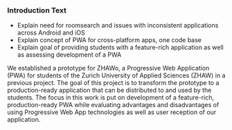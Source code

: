 ### Introduction Text

- Explain need for roomsearch and issues with inconsistent applications across Android and iOS
- Explain concept of PWA for cross-platform apps, one code base
- Explain goal of providing students with a feature-rich application as well as assessing development of a PWA

We established a prototype for ZHAWo, a Progressive Web Application (PWA) for students of the Zurich University of Applied Sciences (ZHAW) in a previous project. The goal of this project is to transform the prototype to a production-ready application that can be distributed to and used by the students. The focus in this work is put on development of a feature-rich, production-ready PWA while evaluating advantages and disadvantages of using Progressive Web App technologies as well as user reception of our application.
